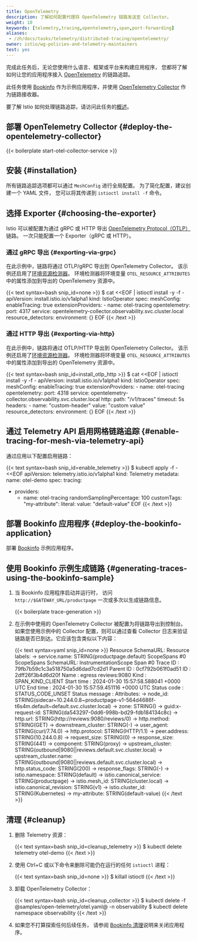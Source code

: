 ```yaml
---
title: OpenTelemetry
description: 了解如何配置代理将 OpenTelemetry 链路发送至 Collector。
weight: 10
keywords: [telemetry,tracing,opentelemetry,span,port-forwarding]
aliases:
 - /zh/docs/tasks/telemetry/distributed-tracing/opentelemetry/
owner: istio/wg-policies-and-telemetry-maintainers
test: yes
---
```


完成此任务后，无论您使用什么语言、框架或平台来构建应用程序，
您都将了解如何让您的应用程序接入
[OpenTelemetry](https://www.opentelemetry.io/) 的链路追踪。

此任务使用 [Bookinfo](/zh/docs/examples/bookinfo/)
作为示例应用程序，并使用
[OpenTelemetry Collector](https://opentelemetry.io/docs/collector/) 作为链路接收器。

要了解 Istio 如何处理链路追踪，请访问此任务的[概述](../overview/)。

## 部署 OpenTelemetry Collector {#deploy-the-opentelemetry-collector}

{{< boilerplate start-otel-collector-service >}}

## 安装 {#installation}

所有链路追踪选项都可以通过 `MeshConfig` 进行全局配置。
为了简化配置，建议创建一个 YAML 文件，
您可以将其传递到 `istioctl install -f` 命令。

## 选择 Exporter {#choosing-the-exporter}

Istio 可以被配置为通过 gRPC 或 HTTP 导出
[OpenTelemetry Protocol（OTLP）](https://opentelemetry.io/docs/specs/otel/protocol/)链路。
一次只能配置一个 Exporter（gRPC 或 HTTP）。

### 通过 gRPC 导出 {#exporting-via-grpc}

在此示例中，链路将通过 OTLP/gRPC 导出到 OpenTelemetry Collector。
该示例还启用了[环境资源检测器](https://opentelemetry.io/docs/languages/js/resources/#adding-resources-with-environment-variables)。
环境检测器将环境变量 `OTEL_RESOURCE_ATTRIBUTES`
中的属性添加到导出的 OpenTelemetry 资源中。

{{< text syntax=bash snip_id=none >}}
$ cat <<EOF | istioctl install -y -f -
apiVersion: install.istio.io/v1alpha1
kind: IstioOperator
spec:
  meshConfig:
    enableTracing: true
    extensionProviders:
    - name: otel-tracing
      opentelemetry:
        port: 4317
        service: opentelemetry-collector.observability.svc.cluster.local
        resource_detectors:
          environment: {}
EOF
{{< /text >}}

### 通过 HTTP 导出 {#exporting-via-http}

在此示例中，链路将通过 OTLP/HTTP 导出到 OpenTelemetry Collector。
该示例还启用了[环境资源检测器](https://opentelemetry.io/docs/languages/js/resources/#adding-resources-with-environment-variables)。
环境检测器将环境变量 `OTEL_RESOURCE_ATTRIBUTES` 中的属性添加到导出的 OpenTelemetry 资源中。

{{< text syntax=bash snip_id=install_otlp_http >}}
$ cat <<EOF | istioctl install -y -f -
apiVersion: install.istio.io/v1alpha1
kind: IstioOperator
spec:
  meshConfig:
    enableTracing: true
    extensionProviders:
    - name: otel-tracing
      opentelemetry:
        port: 4318
        service: opentelemetry-collector.observability.svc.cluster.local
        http:
          path: "/v1/traces"
          timeout: 5s
          headers:
            - name: "custom-header"
              value: "custom value"
        resource_detectors:
          environment: {}
EOF
{{< /text >}}

## 通过 Telemetry API 启用网格链路追踪 {#enable-tracing-for-mesh-via-telemetry-api}

通过应用以下配置启用链路：

{{< text syntax=bash snip_id=enable_telemetry >}}
$ kubectl apply -f - <<EOF
apiVersion: telemetry.istio.io/v1alpha1
kind: Telemetry
metadata:
  name: otel-demo
spec:
  tracing:
  - providers:
    - name: otel-tracing
    randomSamplingPercentage: 100
    customTags:
      "my-attribute":
        literal:
          value: "default-value"
EOF
{{< /text >}}

## 部署 Bookinfo 应用程序 {#deploy-the-bookinfo-application}

部署 [Bookinfo](/zh/docs/examples/bookinfo/#deploying-the-application)
示例应用程序。

## 使用 Bookinfo 示例生成链路 {#generating-traces-using-the-bookinfo-sample}

1.  当 Bookinfo 应用程序启动并运行时，
    访问 `http://$GATEWAY_URL/productpage` 一次或多次以生成链路信息。

    {{< boilerplate trace-generation >}}

1.  在示例中使用的 OpenTelemetry Collector 被配置为将链路导出到控制台。
    如果您使用示例中的 Collector 配置，则可以通过查看 Collector
    日志来验证链路是否已到达。它应该包含类似以下内容：

    {{< text syntax=yaml snip_id=none >}}
    Resource SchemaURL:
    Resource labels:
          -> service.name: STRING(productpage.default)
    ScopeSpans #0
    ScopeSpans SchemaURL:
    InstrumentationScope
    Span #0
        Trace ID       : 79fb7b59c1c3a518750a5d6dad7cd2d1
        Parent ID      : 0cf792b061f0ad51
        ID             : 2dff26f3b4d6d20f
        Name           : egress reviews:9080
        Kind           : SPAN_KIND_CLIENT
        Start time     : 2024-01-30 15:57:58.588041 +0000 UTC
        End time       : 2024-01-30 15:57:59.451116 +0000 UTC
        Status code    : STATUS_CODE_UNSET
        Status message :
    Attributes:
          -> node_id: STRING(sidecar~10.244.0.8~productpage-v1-564d4686f-t6s4m.default~default.svc.cluster.local)
          -> zone: STRING()
          -> guid:x-request-id: STRING(da543297-0dd6-998b-bd29-fdb184134c8c)
          -> http.url: STRING(http://reviews:9080/reviews/0)
          -> http.method: STRING(GET)
          -> downstream_cluster: STRING(-)
          -> user_agent: STRING(curl/7.74.0)
          -> http.protocol: STRING(HTTP/1.1)
          -> peer.address: STRING(10.244.0.8)
          -> request_size: STRING(0)
          -> response_size: STRING(441)
          -> component: STRING(proxy)
          -> upstream_cluster: STRING(outbound|9080||reviews.default.svc.cluster.local)
          -> upstream_cluster.name: STRING(outbound|9080||reviews.default.svc.cluster.local)
          -> http.status_code: STRING(200)
          -> response_flags: STRING(-)
          -> istio.namespace: STRING(default)
          -> istio.canonical_service: STRING(productpage)
          -> istio.mesh_id: STRING(cluster.local)
          -> istio.canonical_revision: STRING(v1)
          -> istio.cluster_id: STRING(Kubernetes)
          -> my-attribute: STRING(default-value)
    {{< /text >}}

## 清理 {#cleanup}

1.  删除 Telemetry 资源：

    {{< text syntax=bash snip_id=cleanup_telemetry >}}
    $ kubectl delete telemetry otel-demo
    {{< /text >}}

1.  使用 Ctrl+C 或以下命令来删除可能仍在运行的任何 `istioctl` 进程：

    {{< text syntax=bash snip_id=none >}}
    $ killall istioctl
    {{< /text >}}

1.  卸载 OpenTelemetry Collector：

    {{< text syntax=bash snip_id=cleanup_collector >}}
    $ kubectl delete -f @samples/open-telemetry/otel.yaml@ -n observability
    $ kubectl delete namespace observability
    {{< /text >}}

1.  如果您不打算探索任何后续任务，
    请参阅 [Bookinfo 清理](/zh/docs/examples/bookinfo/#cleanup)说明来关闭应用程序。
